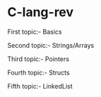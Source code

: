 # C-lang-rev

First topic:- Basics

Second topic:- Strings/Arrays

Third topic:- Pointers

Fourth topic:- Structs

Fifth topic:- LinkedList


